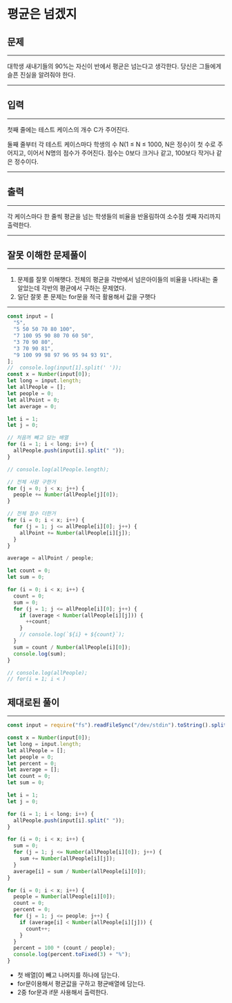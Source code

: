 # 평균은 넘겠지

## 문제

---

대학생 새내기들의 90%는 자신이 반에서 평균은 넘는다고 생각한다. 당신은 그들에게 슬픈 진실을 알려줘야 한다.

---

## 입력

---

첫째 줄에는 테스트 케이스의 개수 C가 주어진다.

둘째 줄부터 각 테스트 케이스마다 학생의 수 N(1 ≤ N ≤ 1000, N은 정수)이 첫 수로 주어지고, 이어서 N명의 점수가 주어진다. 점수는 0보다 크거나 같고, 100보다 작거나 같은 정수이다.

---

## 출력

---

각 케이스마다 한 줄씩 평균을 넘는 학생들의 비율을 반올림하여 소수점 셋째 자리까지 출력한다.

---

## 잘못 이해한 문제풀이

---

1. 문제를 잘못 이해햇다. 전체의 평균을 각반에서 넘은아이들의 비율을 나타내는 줄 알았는데 각반의 평균에서 구하는 문제였다.
2. 일단 잘못 푼 문제는 for문을 적극 활용해서 값을 구햇다

---

```jsx
const input = [
  "5",
  "5 50 50 70 80 100",
  "7 100 95 90 80 70 60 50",
  "3 70 90 80",
  "3 70 90 81",
  "9 100 99 98 97 96 95 94 93 91",
];
//  console.log(input[1].split(' '));
const x = Number(input[0]);
let long = input.length;
let allPeople = [];
let people = 0;
let allPoint = 0;
let average = 0;

let i = 1;
let j = 0;

// 처음꺼 빼고 담는 배열
for (i = 1; i < long; i++) {
  allPeople.push(input[i].split(" "));
}

// console.log(allPeople.length);

// 전체 사람 구한거
for (j = 0; j < x; j++) {
  people += Number(allPeople[j][0]);
}

// 전체 점수 더한거
for (i = 0; i < x; i++) {
  for (j = 1; j <= allPeople[i][0]; j++) {
    allPoint += Number(allPeople[i][j]);
  }
}

average = allPoint / people;

let count = 0;
let sum = 0;

for (i = 0; i < x; i++) {
  count = 0;
  sum = 0;
  for (j = 1; j <= allPeople[i][0]; j++) {
    if (average < Number(allPeople[i][j])) {
      ++count;
    }
    // console.log(`${i} + ${count}`);
  }
  sum = count / Number(allPeople[i][0]);
  console.log(sum);
}

// console.log(allPeople);
// for(i = 1; i < )
```

## 제대로된 풀이

---

```jsx
const input = require("fs").readFileSync("/dev/stdin").toString().split("\n");

const x = Number(input[0]);
let long = input.length;
let allPeople = [];
let people = 0;
let percent = 0;
let average = [];
let count = 0;
let sum = 0;

let i = 1;
let j = 0;

for (i = 1; i < long; i++) {
  allPeople.push(input[i].split(" "));
}

for (i = 0; i < x; i++) {
  sum = 0;
  for (j = 1; j <= Number(allPeople[i][0]); j++) {
    sum += Number(allPeople[i][j]);
  }
  average[i] = sum / Number(allPeople[i][0]);
}

for (i = 0; i < x; i++) {
  people = Number(allPeople[i][0]);
  count = 0;
  percent = 0;
  for (j = 1; j <= people; j++) {
    if (average[i] < Number(allPeople[i][j])) {
      count++;
    }
  }
  percent = 100 * (count / people);
  console.log(percent.toFixed(3) + "%");
}
```

- 첫 배열[0] 빼고 나머지를 하나에 담는다.
- for문이용해서 평균값을 구하고 평균배열에 담는다.
- 2중 for문과 if문 사용해서 출력한다.
